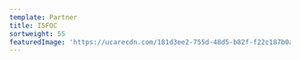 ```yaml
---
template: Partner
title: ISFOC
sortweight: 55
featuredImage: 'https://ucarecdn.com/181d3ee2-755d-48d5-b82f-f22c187b0adf/'
---
```



